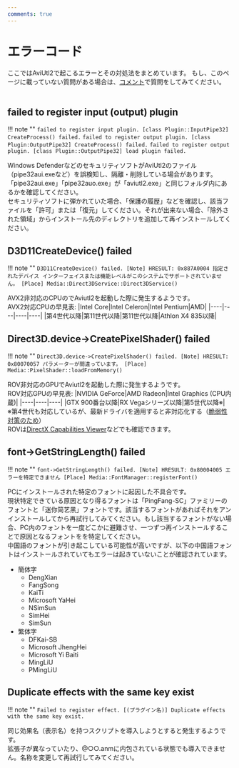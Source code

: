 ```yaml
---
comments: true
---
```


# エラーコード

ここではAviUtl2で起こるエラーとその対処法をまとめています。
もし、このページに載っていない質問がある場合は、[コメント](#__comments)で質問をしてみてください。<br><br>


## failed to register input (output) plugin
!!! note ""
    `failed to register input plugin. [class Plugin::InputPipe32]
    CreateProcess() failed.`
    `failed to register output plugin. [class Plugin:OutputPipe32]
    CreateProcess() failed.`
    `failed to register output plugin. [class Plugin::OutputPipe32]
    load plugin failed.`

Windows DefenderなどのセキュリティソフトがAviUtl2のファイル（pipe32aui.exeなど）を誤検知し、隔離・削除している場合があります。「pipe32aui.exe」「pipe32auo.exe」が「aviutl2.exe」と同じフォルダ内にあるかを確認してください。<br>
セキュリティソフトに弾かれていた場合、「保護の履歴」などを確認し、該当ファイルを「許可」または「復元」してください。それが出来ない場合、「除外された領域」からインストール先のディレクトリを追加して再インストールしてください。

## D3D11CreateDevice() failed
!!! note ""
    `D3D11CreateDevice() failed.
    [Note]
    HRESULT: 0x887A0004
    指定されたデバイス インターフェイスまたは機能レベルがこのシステムでサポートされていません。
    [Place]
    Media::Direct3DService::Direct3DService()`

AVX2非対応のCPUのでAviutl2を起動した際に発生するようです。<br>
AVX2対応CPUの早見表:
|Intel Core|Intel Celeron|Intel Pentium|AMD|
|----|----|----|----|
|第4世代以降|第11世代以降|第11世代以降|Athlon X4 835以降|

## Direct3D.device->CreatePixelShader() failed
!!! note ""
    `Direct3D.device->CreatePixelShader() failed.
    [Note]
    HRESULT: 0x80070057
    パラメーターが間違っています。
    [Place]
    Media::PixelShader::loadFromMemory()`

ROV非対応のGPUでAviutl2を起動した際に発生するようです。<br>
ROV対応GPUの早見表:
|NVIDIA GeForce|AMD Radeon|Intel Graphics (CPU内蔵)|
|----|----|----|
|GTX 900番台以降|RX Vegaシリーズ以降|第5世代以降※|
<br>
※第4世代も対応しているが、最新ドライバを適用すると非対応化する（[脆弱性対策のため](https://www.nichepcgamer.com/archives/vulnerability-in-intel-4th-gen-haswell-core-4000-series-disable-directx12.html)）<br>
ROVは[DirectX Capabilities Viewer](https://github.com/microsoft/DxCapsViewer)などでも確認できます。

## font->GetStringLength() failed
!!! note ""
    `font->GetStringLength() failed.
    [Note]
    HRESULT: 0x80004005 エラーを特定できません
    [Place]
    Media::FontManager::registerFont()`

PCにインストールされた特定のフォントに起因した不具合です。<br>
現状特定できている原因となり得るフォントは「PingFang-SC」ファミリーのフォントと「迷你简艺黑」フォントです。該当するフォントがあればそれをアンインストールしてから再試行してみてください。もし該当するフォントがない場合、PC内のフォントを一度どこかに避難させ、一つずつ再インストールすることで原因となるフォントをを特定してください。<br>
中国語のフォントが引き起こしている可能性が高いですが、以下の中国語フォントはインストールされていてもエラーは起きていないことが確認されています。
- 簡体字
  - DengXian
  - FangSong
  - KaiTi
  - Microsoft YaHei
  - NSimSun
  - SimHei
  - SimSun
- 繁体字
  - DFKai-SB
  - Microsoft JhengHei
  - Microsoft Yi Baiti
  - MingLiU
  - PMingLiU

## Duplicate effects with the same key exist
!!! note ""
    `Failed to register effect. [(プラグイン名)]
    Duplicate effects with the same key exist.`

同じ効果名（表示名）を持つスクリプトを導入しようとすると発生するようです。<br>
拡張子が異なっていたり、@○○.anmに内包されている状態でも導入できません。名称を変更して再試行してみてください。
